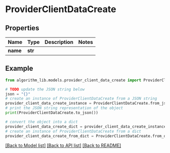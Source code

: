 # ProviderClientDataCreate


## Properties

Name | Type | Description | Notes
------------ | ------------- | ------------- | -------------
**name** | **str** |  | 

## Example

```python
from algorithm_lib.models.provider_client_data_create import ProviderClientDataCreate

# TODO update the JSON string below
json = "{}"
# create an instance of ProviderClientDataCreate from a JSON string
provider_client_data_create_instance = ProviderClientDataCreate.from_json(json)
# print the JSON string representation of the object
print(ProviderClientDataCreate.to_json())

# convert the object into a dict
provider_client_data_create_dict = provider_client_data_create_instance.to_dict()
# create an instance of ProviderClientDataCreate from a dict
provider_client_data_create_from_dict = ProviderClientDataCreate.from_dict(provider_client_data_create_dict)
```
[[Back to Model list]](../README.md#documentation-for-models) [[Back to API list]](../README.md#documentation-for-api-endpoints) [[Back to README]](../README.md)


